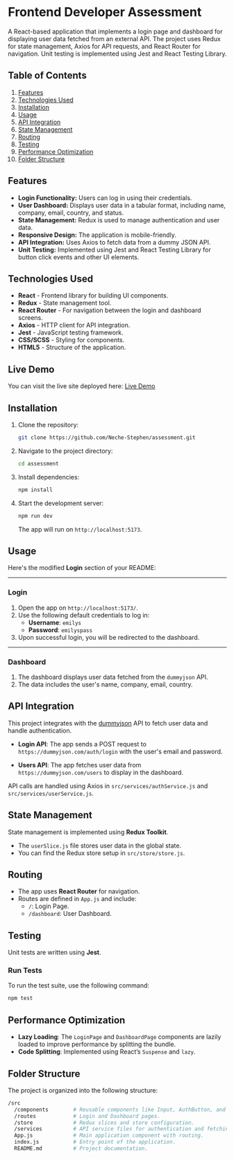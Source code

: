 
# Frontend Developer Assessment

A React-based application that implements a login page and dashboard for displaying user data fetched from an external API. The project uses Redux for state management, Axios for API requests, and React Router for navigation. Unit testing is implemented using Jest and React Testing Library.

## Table of Contents
1. [Features](#features)
2. [Technologies Used](#technologies-used)
3. [Installation](#installation)
4. [Usage](#usage)
5. [API Integration](#api-integration)
6. [State Management](#state-management)
7. [Routing](#routing)
8. [Testing](#testing)
9. [Performance Optimization](#performance-optimization)
10. [Folder Structure](#folder-structure)

## Features

- **Login Functionality:** Users can log in using their credentials.
- **User Dashboard:** Displays user data in a tabular format, including name, company, email, country, and status.
- **State Management:** Redux is used to manage authentication and user data.
- **Responsive Design:** The application is mobile-friendly.
- **API Integration:** Uses Axios to fetch data from a dummy JSON API.
- **Unit Testing:** Implemented using Jest and React Testing Library for button click events and other UI elements.

## Technologies Used

- **React** - Frontend library for building UI components.
- **Redux** - State management tool.
- **React Router** - For navigation between the login and dashboard screens.
- **Axios** - HTTP client for API integration.
- **Jest** - JavaScript testing framework.
- **CSS/SCSS** - Styling for components.
- **HTML5** - Structure of the application.

## Live Demo

You can visit the live site deployed here: [Live Demo](https://pearmonie-assessment1.vercel.app/)

## Installation

1. Clone the repository:
   ```bash
   git clone https://github.com/Neche-Stephen/assessment.git
   ```

2. Navigate to the project directory:
   ```bash
   cd assessment
   ```

3. Install dependencies:
   ```bash
   npm install
   ```

4. Start the development server:
   ```bash
   npm run dev
   ```

   The app will run on `http://localhost:5173`.

## Usage

Here's the modified **Login** section of your README:

---

### Login

1. Open the app on `http://localhost:5173/`.
2. Use the following default credentials to log in:
   - **Username**: `emilys`
   - **Password**: `emilyspass`
3. Upon successful login, you will be redirected to the dashboard.

---


### Dashboard

1. The dashboard displays user data fetched from the `dummyjson` API.
2. The data includes the user's name, company, email, country.

## API Integration

This project integrates with the [dummyjson](https://dummyjson.com) API to fetch user data and handle authentication.

- **Login API**: The app sends a POST request to `https://dummyjson.com/auth/login` with the user's email and password.
  
- **Users API**: The app fetches user data from `https://dummyjson.com/users` to display in the dashboard.

API calls are handled using Axios in `src/services/authService.js` and `src/services/userService.js`.

## State Management

State management is implemented using **Redux Toolkit**. 

- The `userSlice.js` file stores user data in the global state.
- You can find the Redux store setup in `src/store/store.js`.


## Routing

- The app uses **React Router** for navigation.
- Routes are defined in `App.js` and include:
  - `/`: Login Page.
  - `/dashboard`: User Dashboard.

## Testing

Unit tests are written using **Jest**.

### Run Tests

To run the test suite, use the following command:

```bash
npm test
```

## Performance Optimization

- **Lazy Loading**: The `LoginPage` and `DashboardPage` components are lazily loaded to improve performance by splitting the bundle.
- **Code Splitting**: Implemented using React’s `Suspense` and `lazy`.

## Folder Structure

The project is organized into the following structure:

```bash
/src
  /components        # Reusable components like Input, AuthButton, and UserTable.
  /routes            # Login and Dashboard pages.
  /store             # Redux slices and store configuration.
  /services          # API service files for authentication and fetching users.
  App.js             # Main application component with routing.
  index.js           # Entry point of the application.
  README.md          # Project documentation.
```
